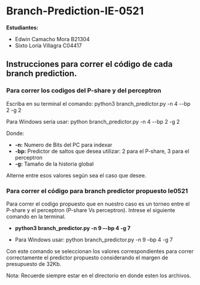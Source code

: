 # Branch-Prediction-IE-0521

**Estudiantes:** 
- Edwin Camacho Mora B21304
- Sixto Loría Villagra C04417

## Instrucciones para correr el código de cada branch prediction.

### Para correr los codigos del P-share y del perceptron

Escriba en su terminal el comando: python3 branch_predictor.py -n 4 --bp 2 -g 2

Para Windows seria usar: python branch_predictor.py -n 4 --bp 2 -g 2 

Donde:
- **-n:** Numero de Bits del PC para indexar
- **-bp:** Predictor de saltos que desea utilizar: 2 para el P-share, 3 para el perceptron 
- **-g:** Tamaño de la historia global

Alterne entre esos valores según sea el caso que desee.


### Para correr el código para branch predictor propuesto Ie0521 

Para correr el codigo propuesto que en nuestro caso es un torneo entre el P-share
y el perceptron (P-share Vs perceptron). Intrese el siguiente comando en la terminal. 

- **python3 branch_predictor.py -n 9 –-bp 4 -g 7**

- Para Windows usar: python branch_predictor.py -n 9 –bp 4 -g 7

Con este comando se seleccionan los valores correspondientes para correr correctamente
el predictor propuesto considerando el margen de presupuesto de 32Kb.

Nota: Recuerde siempre estar en el directorio en donde esten los archivos.



